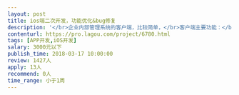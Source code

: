 ```yaml
---                
layout: post       
title: ios端二次开发，功能优化&bug修复           
description: '</br>企业内部管理系统的客户端，比较简单，</br>客户端主要功能：</br>1.扫条码添加工单</br>2.工单的列表、详情查看</br></br>本次修改主要是优化扫条码的响应速度，工单详情数据不显示问题；</br>本项目属于长期迭代项目，如合作愉快后续可继续合作</br>'     
contenturl: https://pro.lagou.com/project/6780.html      
tags: [APP开发,iOS开发]            
salary: 3000元以下          
publish_time: 2018-03-17 10:00:00         
review: 1427人                   
apply: 13人                   
recommend: 0人                   
time_range: 小于1周              
---                 
```

